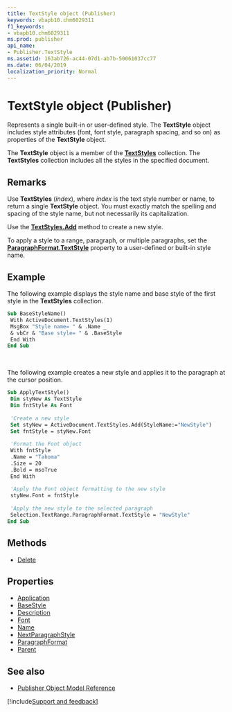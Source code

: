 ```yaml
---
title: TextStyle object (Publisher)
keywords: vbapb10.chm6029311
f1_keywords:
- vbapb10.chm6029311
ms.prod: publisher
api_name:
- Publisher.TextStyle
ms.assetid: 163ab726-ac44-07d1-ab7b-50061037cc77
ms.date: 06/04/2019
localization_priority: Normal
---
```



# TextStyle object (Publisher)

Represents a single built-in or user-defined style. The **TextStyle** object includes style attributes (font, font style, paragraph spacing, and so on) as properties of the **TextStyle** object. 

The **TextStyle** object is a member of the **[TextStyles](Publisher.TextStyles.md)** collection. The **TextStyles** collection includes all the styles in the specified document.
 

## Remarks

Use **TextStyles** (_index_), where _index_ is the text style number or name, to return a single **TextStyle** object. You must exactly match the spelling and spacing of the style name, but not necessarily its capitalization.

Use the **[TextStyles.Add](Publisher.TextStyles.Add.md)** method to create a new style. 

To apply a style to a range, paragraph, or multiple paragraphs, set the **[ParagraphFormat.TextStyle](Publisher.ParagraphFormat.TextStyle.md)** property to a user-defined or built-in style name. 


## Example
 
The following example displays the style name and base style of the first style in the **TextStyles** collection.

```vb
Sub BaseStyleName() 
 With ActiveDocument.TextStyles(1) 
 MsgBox "Style name= " & .Name _ 
 & vbCr & "Base style= " & .BaseStyle 
 End With 
End Sub
```

<br/>

The following example creates a new style and applies it to the paragraph at the cursor position.

```vb
Sub ApplyTextStyle() 
 Dim styNew As TextStyle 
 Dim fntStyle As Font 
 
 'Create a new style 
 Set styNew = ActiveDocument.TextStyles.Add(StyleName:="NewStyle") 
 Set fntStyle = styNew.Font 
 
 'Format the Font object 
 With fntStyle 
 .Name = "Tahoma" 
 .Size = 20 
 .Bold = msoTrue 
 End With 
 
 'Apply the Font object formatting to the new style 
 styNew.Font = fntStyle 
 
 'Apply the new style to the selected paragraph 
 Selection.TextRange.ParagraphFormat.TextStyle = "NewStyle" 
End Sub
```


## Methods

- [Delete](Publisher.TextStyle.Delete.md)

## Properties

- [Application](Publisher.TextStyle.Application.md)
- [BaseStyle](Publisher.TextStyle.BaseStyle.md)
- [Description](Publisher.TextStyle.Description.md)
- [Font](Publisher.TextStyle.Font.md)
- [Name](Publisher.TextStyle.Name.md)
- [NextParagraphStyle](Publisher.TextStyle.NextParagraphStyle.md)
- [ParagraphFormat](Publisher.TextStyle.ParagraphFormat.md)
- [Parent](Publisher.TextStyle.Parent.md)

## See also

- [Publisher Object Model Reference](overview/publisher/object-model.md)



[!include[Support and feedback](~/includes/feedback-boilerplate.md)]